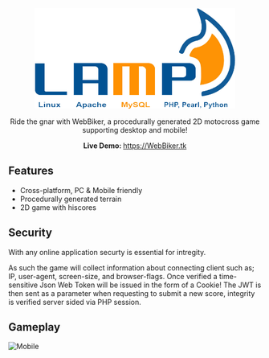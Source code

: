 
<p align="center">
  <img src="/media/lamp_stack_logo.png" width="400" height="200">
</p>

<p align="center">
  Ride the gnar with WebBiker, a procedurally generated 2D motocross game supporting desktop and mobile!
</p>

<p align="center">
  <b>Live Demo: </b><a href="https://WebBiker.tk">https://WebBiker.tk</a>
</p>

## Features
- Cross-platform, PC & Mobile friendly
- Procedurally generated terrain
- 2D game with hiscores

## Security
With any online application securty is essential for intregity.
  
As such the game will collect information about connecting
client such as; IP, user-agent, screen-size, and browser-flags.
Once verified a time-sensitive Json Web Token will be issued 
in the form of a Cookie! The JWT is then sent as a parameter
when requesting to submit a new score, integrity is
verified server sided via PHP session.

## Gameplay
![Mobile](/media/mobile_demo.gif)
